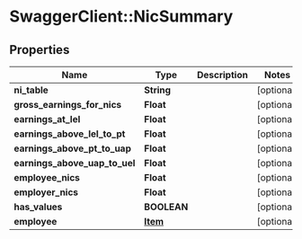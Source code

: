 # SwaggerClient::NicSummary

## Properties
Name | Type | Description | Notes
------------ | ------------- | ------------- | -------------
**ni_table** | **String** |  | [optional] 
**gross_earnings_for_nics** | **Float** |  | [optional] 
**earnings_at_lel** | **Float** |  | [optional] 
**earnings_above_lel_to_pt** | **Float** |  | [optional] 
**earnings_above_pt_to_uap** | **Float** |  | [optional] 
**earnings_above_uap_to_uel** | **Float** |  | [optional] 
**employee_nics** | **Float** |  | [optional] 
**employer_nics** | **Float** |  | [optional] 
**has_values** | **BOOLEAN** |  | [optional] 
**employee** | [**Item**](Item.md) |  | [optional] 

